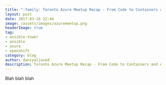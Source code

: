 ```yaml
---
title: ":family: Toronto Azure Meetup Recap - From Code to Containers and Automated Pipelines on Azure"
layout: post
date: 2017-03-16 22:44
image: /assets/images/azuremeetup.png
headerImage: true
tag:
- ansible-tower
- ansible
- azure
- openshift
category: blog
author: daniyaljaved
description: Toronto Azure Meetup Recap - From Code to Containers and Automated Pipelines on Azure
---
```


Blah blah blah
